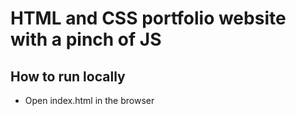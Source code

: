 # HTML and CSS portfolio website with a pinch of JS

## How to run locally

- Open index.html in the browser

